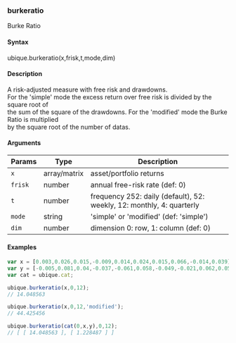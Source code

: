 ### burkeratio

Burke Ratio


#### Syntax

ubique.burkeratio(x,frisk,t,mode,dim)


#### Description

A risk-adjusted measure with free risk and drawdowns.  
For the 'simple' mode the excess return over free risk is divided by the square root of  
the sum of the square of the drawdowns. For the 'modified' mode the Burke Ratio is multiplied  
by the square root of the number of datas.  



#### Arguments

|Params|Type|Description
|---------|----|-----------
|`x` | array/matrix | asset/portfolio returns
|`frisk` | number | annual free-risk rate (def: 0)
|`t` | number | frequency 252: daily (default), 52: weekly, 12: monthly, 4: quarterly
|`mode` | string | 'simple' or 'modified' (def: 'simple')
|`dim` | number | dimension 0: row, 1: column (def: 0)


#### Examples

```js
var x = [0.003,0.026,0.015,-0.009,0.014,0.024,0.015,0.066,-0.014,0.039];
var y = [-0.005,0.081,0.04,-0.037,-0.061,0.058,-0.049,-0.021,0.062,0.058];
var cat = ubique.cat;

ubique.burkeratio(x,0,12);
// 14.048563

ubique.burkeratio(x,0,12,'modified');
// 44.425456

ubique.burkeratio(cat(0,x,y),0,12);
// [ [ 14.048563 ], [ 1.228487 ] ]
```

